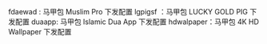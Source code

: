 fdaewad : 马甲包 Muslim Pro 下发配置
lgpigsf ：马甲包 LUCKY GOLD PIG 下发配置
duaapp: 马甲包 Islamic Dua App 下发配置
hdwalpaper：马甲包 4K HD Wallpaper 下发配置

